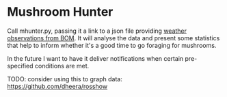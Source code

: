 Mushroom Hunter
===============

Call mhunter.py, passing it a link to a json file providing [weather observations from BOM](http://www.bom.gov.au/products/IDQ60801/IDQ60801.94294.shtml). It will analyse the data and present some statistics that help to inform whether it's a good time to go foraging for mushrooms.

In the future I want to have it deliver notifications when certain pre-specified conditions are met. 

TODO: consider using this to graph data: https://github.com/dheera/rosshow
